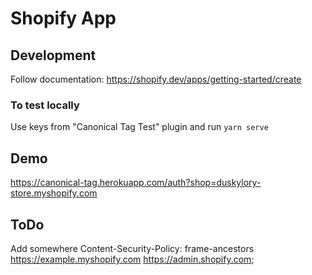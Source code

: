 # Shopify App

## Development

Follow documentation: https://shopify.dev/apps/getting-started/create

### To test locally

Use keys from "Canonical Tag Test" plugin and run `yarn serve`

## Demo

https://canonical-tag.herokuapp.com/auth?shop=duskylory-store.myshopify.com

## ToDo

Add somewhere
Content-Security-Policy: frame-ancestors https://example.myshopify.com https://admin.shopify.com;
